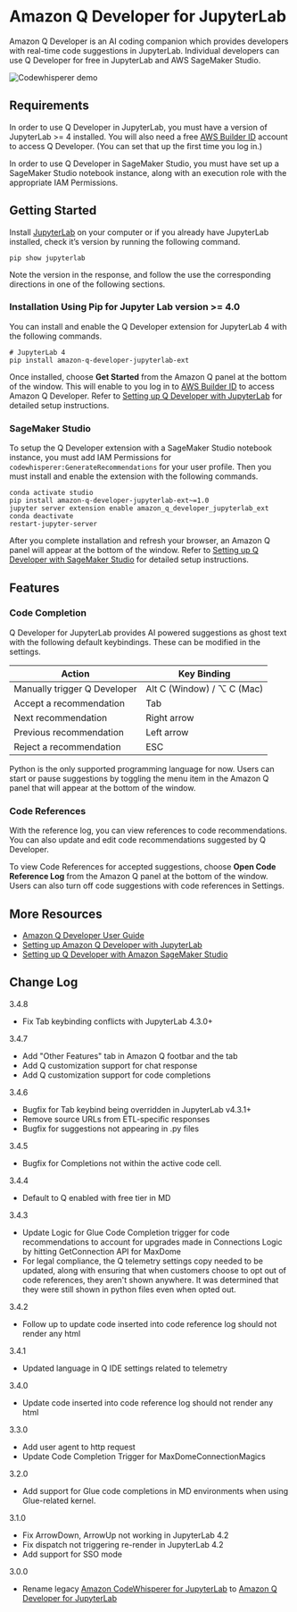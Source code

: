 # Amazon Q Developer for JupyterLab

Amazon Q Developer is an AI coding companion which provides developers with real-time code suggestions in JupyterLab. Individual developers can use Q Developer for free in JupyterLab and AWS SageMaker Studio.

![Codewhisperer demo](https://docs.aws.amazon.com/images/amazonq/latest/qdeveloper-ug/images/qdev-demo-example.png)

## Requirements

In order to use Q Developer in JupyterLab, you must have a version of JupyterLab >= 4 installed. You will also need a free [AWS Builder ID](https://docs.aws.amazon.com/signin/latest/userguide/sign-in-aws_builder_id.html) account to access Q Developer. (You can set that up the first time you log in.)

In order to use Q Developer in SageMaker Studio, you must have set up a SageMaker Studio notebook instance, along with an execution role with the appropriate IAM Permissions. 

## Getting Started

Install [JupyterLab](https://pypi.org/project/jupyterlab) on your computer or if you already have JupyterLab installed, check it’s version by running the following command.

```
pip show jupyterlab
```

Note the version in the response, and follow the use the corresponding directions in one of the following sections.

### Installation Using Pip for Jupyter Lab version >= 4.0

You can install and enable the Q Developer extension for JupyterLab 4 with the following commands. 

```
# JupyterLab 4
pip install amazon-q-developer-jupyterlab-ext
```

Once installed, choose ****Get Started**** from the Amazon Q panel at the bottom of the window. This will enable to you log in to [AWS Builder ID](https://docs.aws.amazon.com/signin/latest/userguide/sign-in-aws_builder_id.html) to access Amazon Q Developer. Refer to [Setting up Q Developer with JupyterLab](https://docs.aws.amazon.com/codewhisperer/latest/userguide/jupyterlab-setup.html) for detailed setup instructions.

### SageMaker Studio

To setup the Q Developer extension with a SageMaker Studio notebook instance, you must add IAM Permissions for 
`codewhisperer:GenerateRecommendations` for your user profile. Then you must install and enable the extension with the following commands.

```
conda activate studio
pip install amazon-q-developer-jupyterlab-ext~=1.0
jupyter server extension enable amazon_q_developer_jupyterlab_ext
conda deactivate
restart-jupyter-server
```

After you complete installation and refresh your browser, an Amazon Q panel will appear at the bottom of the window. Refer to [Setting up Q Developer with SageMaker Studio](https://docs.aws.amazon.com/codewhisperer/latest/userguide/sagemaker-setup.html) for detailed setup instructions. 

## Features

### Code Completion

Q Developer for JupyterLab provides AI powered suggestions as ghost text with the following default keybindings. These can be modified in the settings.


|              Action	                  |      Key Binding       |
| ------------------------------ | ----------- |
| Manually trigger Q Developer | Alt C (Window) / ⌥ C (Mac)        |
| Accept a recommendation        | Tab       |
| Next recommendation            | Right arrow |
| Previous recommendation        | Left arrow  |
| Reject a recommendation        | ESC         |



Python is the only supported programming language for now. Users can start or pause suggestions by toggling the menu item in the Amazon Q panel that will appear at the bottom of the window.

### Code References

With the reference log, you can view references to code recommendations. You can also update and edit code recommendations suggested by Q Developer.

To view Code References for accepted suggestions, choose **Open Code Reference Log** from the Amazon Q panel at the bottom of the window. Users can also turn off code suggestions with code references in Settings.


## More Resources

* [Amazon Q Developer User Guide](https://docs.aws.amazon.com/amazonq/latest/qdeveloper-ug/what-is.html)
* [Setting up Amazon Q Developer with JupyterLab](https://docs.aws.amazon.com/codewhisperer/latest/userguide/jupyterlab-setup.html)
* [Setting up Q Developer with Amazon SageMaker Studio](https://docs.aws.amazon.com/codewhisperer/latest/userguide/sagemaker-setup.html)

## Change Log

3.4.8
* Fix Tab keybinding conflicts with JupyterLab 4.3.0+

3.4.7
* Add "Other Features" tab in Amazon Q footbar and the tab
* Add Q customization support for chat response
* Add Q customization support for code completions

3.4.6
* Bugfix for Tab keybind being overridden in JupyterLab v4.3.1+
* Remove source URLs from ETL-specific responses
* Bugfix for suggestions not appearing in .py files

3.4.5
* Bugfix for Completions not within the active code cell.

3.4.4
* Default to Q enabled with free tier in MD

3.4.3
* Update Logic for Glue Code Completion trigger for code recommendations to account for upgrades made in Connections Logic by hitting GetConnection API for MaxDome
* For legal compliance, the Q telemetry settings copy needed to be updated, along with ensuring that when customers choose to opt out of code references, they aren't shown anywhere. It was determined that they were still shown in python files even when opted out.

3.4.2
* Follow up to update code inserted into code reference log should not render any html

3.4.1
* Updated language in Q IDE settings related to telemetry 

3.4.0
* Update code inserted into code reference log should not render any html

3.3.0
* Add user agent to http request
* Update Code Completion Trigger for MaxDomeConnectionMagics

3.2.0
* Add support for Glue code completions in MD environments when using Glue-related kernel.

3.1.0
* Fix ArrowDown, ArrowUp not working in JupyterLab 4.2
* Fix dispatch not triggering re-render in JupyterLab 4.2
* Add support for SSO mode

3.0.0
* Rename legacy [Amazon CodeWhisperer for JupyterLab](https://pypi.org/project/amazon-codewhisperer-jupyterlab-ext/) to [Amazon Q Developer for JupyterLab](https://pypi.org/project/amazon-q-developer-jupyterlab-ext/)
